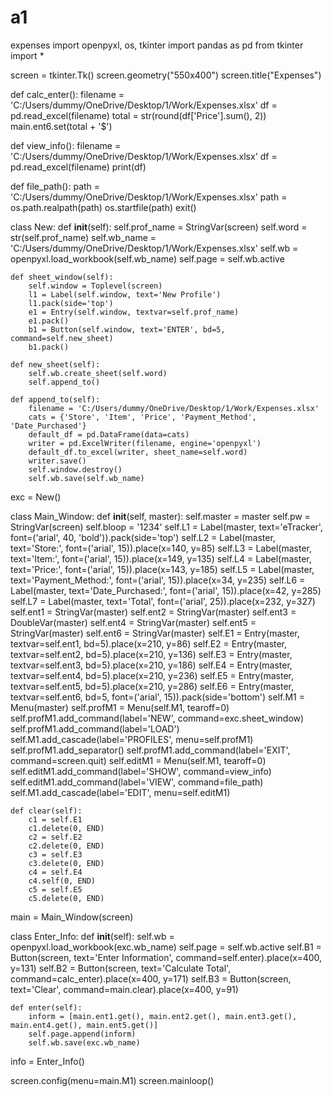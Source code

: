 # a1
expenses
import openpyxl, os, tkinter
import pandas as pd
from tkinter import *


screen = tkinter.Tk()
screen.geometry("550x400")
screen.title("Expenses")


def calc_enter():
    filename = 'C:/Users/dummy/OneDrive/Desktop/1/Work/Expenses.xlsx'
    df = pd.read_excel(filename)
    total = str(round(df['Price'].sum(), 2))
    main.ent6.set(total + '$')


def view_info():
    filename = 'C:/Users/dummy/OneDrive/Desktop/1/Work/Expenses.xlsx'
    df = pd.read_excel(filename)
    print(df)


def file_path():
    path = 'C:/Users/dummy/OneDrive/Desktop/1/Work/Expenses.xlsx'
    path = os.path.realpath(path)
    os.startfile(path)
    exit()


class New:
    def __init__(self):
        self.prof_name = StringVar(screen)
        self.word = str(self.prof_name)
        self.wb_name = 'C:/Users/dummy/OneDrive/Desktop/1/Work/Expenses.xlsx'
        self.wb = openpyxl.load_workbook(self.wb_name)
        self.page = self.wb.active

    def sheet_window(self):
        self.window = Toplevel(screen)
        l1 = Label(self.window, text='New Profile')
        l1.pack(side='top')
        e1 = Entry(self.window, textvar=self.prof_name)
        e1.pack()
        b1 = Button(self.window, text='ENTER', bd=5, command=self.new_sheet)
        b1.pack()

    def new_sheet(self):
        self.wb.create_sheet(self.word)
        self.append_to()

    def append_to(self):
        filename = 'C:/Users/dummy/OneDrive/Desktop/1/Work/Expenses.xlsx'
        cats = {'Store', 'Item', 'Price', 'Payment_Method', 'Date_Purchased'}
        default_df = pd.DataFrame(data=cats)
        writer = pd.ExcelWriter(filename, engine='openpyxl')
        default_df.to_excel(writer, sheet_name=self.word)
        writer.save()
        self.window.destroy()
        self.wb.save(self.wb_name)


exc = New()


class Main_Window:
    def __init__(self, master):
        self.master = master
        self.pw = StringVar(screen)
        self.bloop = '1234'
        self.L1 = Label(master, text='eTracker', font=('arial', 40, 'bold')).pack(side='top')
        self.L2 = Label(master, text='Store:', font=('arial', 15)).place(x=140, y=85)
        self.L3 = Label(master, text='Item:', font=('arial', 15)).place(x=149, y=135)
        self.L4 = Label(master, text='Price:', font=('arial', 15)).place(x=143, y=185)
        self.L5 = Label(master, text='Payment_Method:', font=('arial', 15)).place(x=34, y=235)
        self.L6 = Label(master, text='Date_Purchased:', font=('arial', 15)).place(x=42, y=285)
        self.L7 = Label(master, text='Total', font=('arial', 25)).place(x=232, y=327)
        self.ent1 = StringVar(master)
        self.ent2 = StringVar(master)
        self.ent3 = DoubleVar(master)
        self.ent4 = StringVar(master)
        self.ent5 = StringVar(master)
        self.ent6 = StringVar(master)
        self.E1 = Entry(master, textvar=self.ent1, bd=5).place(x=210, y=86)
        self.E2 = Entry(master, textvar=self.ent2, bd=5).place(x=210, y=136)
        self.E3 = Entry(master, textvar=self.ent3, bd=5).place(x=210, y=186)
        self.E4 = Entry(master, textvar=self.ent4, bd=5).place(x=210, y=236)
        self.E5 = Entry(master, textvar=self.ent5, bd=5).place(x=210, y=286)
        self.E6 = Entry(master, textvar=self.ent6, bd=5, font=('arial', 15)).pack(side='bottom')
        self.M1 = Menu(master)
        self.profM1 = Menu(self.M1, tearoff=0)
        self.profM1.add_command(label='NEW', command=exc.sheet_window)
        self.profM1.add_command(label='LOAD')
        self.M1.add_cascade(label='PROFILES', menu=self.profM1)
        self.profM1.add_separator()
        self.profM1.add_command(label='EXIT', command=screen.quit)
        self.editM1 = Menu(self.M1, tearoff=0)
        self.editM1.add_command(label='SHOW', command=view_info)
        self.editM1.add_command(label='VIEW', command=file_path)
        self.M1.add_cascade(label='EDIT', menu=self.editM1)

    def clear(self):
        c1 = self.E1
        c1.delete(0, END)
        c2 = self.E2
        c2.delete(0, END)
        c3 = self.E3
        c3.delete(0, END)
        c4 = self.E4
        c4.self(0, END)
        c5 = self.E5
        c5.delete(0, END)


main = Main_Window(screen)


class Enter_Info:
    def __init__(self):
        self.wb = openpyxl.load_workbook(exc.wb_name)
        self.page = self.wb.active
        self.B1 = Button(screen, text='Enter Information', command=self.enter).place(x=400, y=131)
        self.B2 = Button(screen, text='Calculate Total', command=calc_enter).place(x=400, y=171)
        self.B3 = Button(screen, text='Clear', command=main.clear).place(x=400, y=91)

    def enter(self):
        inform = [main.ent1.get(), main.ent2.get(), main.ent3.get(), main.ent4.get(), main.ent5.get()]
        self.page.append(inform)
        self.wb.save(exc.wb_name)


info = Enter_Info()


screen.config(menu=main.M1)
screen.mainloop()
